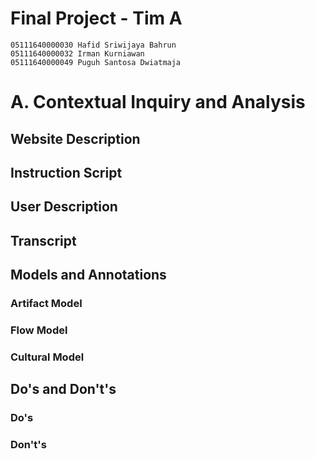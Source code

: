 # Final Project - Tim A

```
05111640000030 Hafid Sriwijaya Bahrun
05111640000032 Irman Kurniawan
05111640000049 Puguh Santosa Dwiatmaja
```

# A. Contextual Inquiry and Analysis
## Website Description

## Instruction Script

## User Description

## Transcript

## Models and Annotations

### Artifact Model

### Flow Model

### Cultural Model

## Do's and Don't's

### Do's

### Don't's
